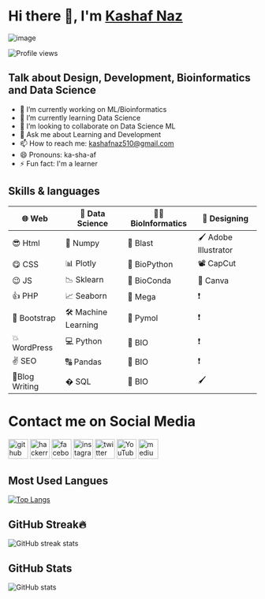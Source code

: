 # Hi there 👋, I'm [Kashaf Naz](https://kashafs-portfolio.webflow.io/)

![image](https://user-images.githubusercontent.com/54352225/167370123-a71db3f9-a51e-4e8d-95d4-a14b3130c57e.png)


![Profile views](https://gpvc.arturio.dev/kashaf874) 


## Talk about Design, Development, Bioinformatics and Data Science


- 🔭 I’m currently working on ML/Bioinformatics
- 🌱 I’m currently learning Data Science 
- 👯 I’m looking to collaborate on Data Science ML 
- 💬 Ask me about Learning and Development 
- 📫 How to reach me: kashafnaz510@gmail.com 
- 😄 Pronouns: ka-sha-af 
- ⚡ Fun fact: I'm a learner 



## Skills & languages


🌐 Web  |   📅 Data Science    | 👩‍🔬 BioInformatics    | 🥰 Designing      
-----|------------------------|------------------------|---------------------------
 😎 Html   | 🍻 Numpy          | 🧬 Blast               |🖌 Adobe Illustrator
 😋 CSS    | 📊 Plotly         | 🧬 BioPython            | 📽 CapCut   
 😉 JS     |📉 Sklearn         | 🧬 BioConda            | 🎨 Canva
 👍 PHP    |📈 Seaborn         | 🧬 Mega               |❗
 🙌 Bootstrap |🛠 Machine Learning| 🧬 Pymol       | ❗
 💥 WordPress |💻 Python          |🧬    BIO        |❗
 ✌ SEO       | 🔠 Pandas          | 🧬     BIO         |❗
 📝Blog Writing | � SQL               | 🧬         BIO           |🖌

 

# Contact me on Social Media


[<img src='https://cdn.jsdelivr.net/npm/simple-icons@3.0.1/icons/github.svg' alt='github' height='40'>](https://github.com/kashaf874)  [<img src='https://cdn.jsdelivr.net/npm/simple-icons@3.0.1/icons/hackerrank.svg' alt='hackerrank' height='40'>](https://www.hackerrank.com/kashafnaz510)    [<img src='https://cdn.jsdelivr.net/npm/simple-icons@3.0.1/icons/facebook.svg' alt='facebook' height='40'>](https://www.facebook.com/https://www.facebook.com/kashaf.naz.733/)  [<img src='https://cdn.jsdelivr.net/npm/simple-icons@3.0.1/icons/instagram.svg' alt='instagram' height='40'>](https://www.instagram.com/https://www.instagram.com/kashafnazofficial//)  [<img src='https://cdn.jsdelivr.net/npm/simple-icons@3.0.1/icons/twitter.svg' alt='twitter' height='40'>](https://twitter.com/FROZEN53300196)  [<img src='https://cdn.jsdelivr.net/npm/simple-icons@3.0.1/icons/youtube.svg' alt='YouTube' height='40'>](https://www.youtube.com/channel/Kashaf_Naz)  [<img src='https://cdn.jsdelivr.net/npm/simple-icons@3.0.1/icons/medium.svg' alt='medium' height='40'>](https://medium.com/@Kashaf_Naz)  


## Most Used Langues

[![Top Langs](https://github-readme-stats.vercel.app/api/top-langs/?username=kashaf874)](https://github.com/anuraghazra/github-readme-stats)


## GitHub Streak🔥


![GitHub streak stats](https://github-readme-streak-stats.herokuapp.com/?user=kashaf874)  

## GitHub Stats

![GitHub stats](https://github-readme-stats.vercel.app/api?username=kashaf874&show_icons=true)  






